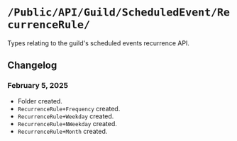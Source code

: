 # `/Public/API/Guild/ScheduledEvent/RecurrenceRule/`

Types relating to the guild's scheduled events recurrence API.

## Changelog

### February 5, 2025
- Folder created.
- `RecurrenceRule+Frequency` created.
- `RecurrenceRule+Weekday` created.
- `RecurrenceRule+NWeekday` created.
- `RecurrenceRule+Month` created.
